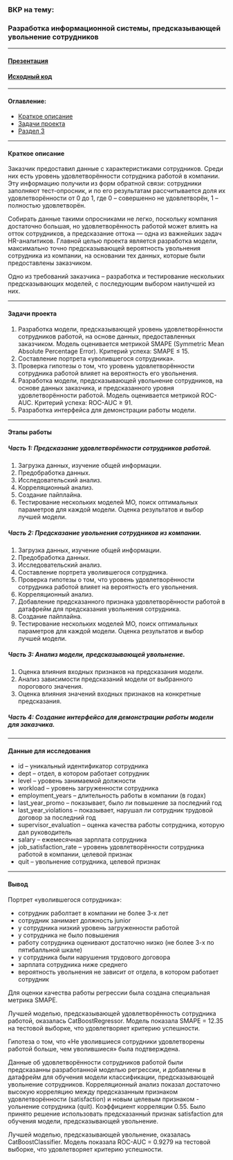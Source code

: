 ### ВКР на тему: 
### Разработка информационной системы, предсказывающей увольнение сотрудников

---

#### [Презентация](https://github.com/nightcarpenter/DismissalEmployees/blob/main/preza_itmo_first_wave_jmlc.pdf)

#### [Исходный код](https://github.com/nightcarpenter/DismissalEmployees/blob/main/project.ipynb)

---

#### Оглавление:
- [Краткое описание](#краткое-описание)
- [Задачи проекта](#задачи-проекта)
- [Раздел 3](#раздел-3)

---

#### Краткое описание

Заказчик предоставил данные с характеристиками сотрудников. Среди них есть уровень удовлетворённости сотрудника работой в компании. Эту информацию получили из форм обратной связи: сотрудники заполняют тест-опросник, и по его результатам рассчитывается доля их удовлетворённости от 0 до 1, где 0 – совершенно не удовлетворён, 1 – полностью удовлетворён.

Собирать данные такими опросниками не легко, поскольку компания достаточно большая, но удовлетворённость работой может влиять на отток сотрудников, а предсказание оттока — одна из важнейших задач HR-аналитиков. Главной целью проекта является разработка модели, максимально точно предсказывающей вероятность увольнения сотрудника из компании, на основании тех данных, которые были предоставлены заказчиком.

Одно из требований заказчика – разработка и тестирование нескольких предсказывающих моделей, с последующим выбором наилучшей из них.

---

#### Задачи проекта

1. Разработка модели, предсказывающей уровень удовлетворённости сотрудников работой, на основе данных, предоставленных заказчиком. Модель оценивается метрикой SMAPE (Symmetric Mean Absolute Percentage Error). Критерий успеха: SMAPE ≤ 15.
2. Составление портрета «уволившегося сотрудника».
3. Проверка гипотезы о том, что уровень удовлетворённости сотрудника работой влияет на вероятность его увольнения.
4. Разработка модели, предсказывающей увольнение сотрудников, на основе данных заказчика, и предсказанного уровня удовлетворённости работой. Модель оценивается метрикой ROC-AUC. Критерий успеха: ROC-AUC ≥ 91.
5. Разработка интерфейса для демонстрации работы модели.

---

#### Этапы работы

##### Часть 1: Предсказание удовлетворённости сотрудников работой.
1. Загрузка данных, изучение общей информации.
2. Предобработка данных.
3. Исследовательский анализ.
4. Корреляционный анализ.
5. Создание пайплайна. 
6. Тестирование нескольких моделей МО, поиск оптимальных параметров 
для каждой модели. Оценка результатов и выбор лучшей модели.

##### Часть 2: Предсказание увольнения сотрудников из компании.
1. Загрузка данных, изучение общей информации.
2. Предобработка данных.
3. Исследовательский анализ.
4. Составление портрета уволившегося сотрудника.
5. Проверка гипотезы о том, что уровень удовлетворённости сотрудника 
работой влияет на вероятность его увольнения.
6. Корреляционный анализ.
7. Добавление предсказанного признака удовлетворённости работой в 
датафрейм для предсказания увольнения сотрудника.
8. Создание пайплайна. 
9. Тестирование нескольких моделей МО, поиск оптимальных параметров 
для каждой модели. Оценка результатов и выбор лучшей модели.

##### Часть 3: Анализ модели, предсказывающей увольнение.
1. Оценка влияния входных признаков на предсказания модели.
2. Анализ зависимости предсказаний модели от выбранного порогового 
значения.
3. Оценка влияния значений входных признаков на конкретные 
предсказания.

##### Часть 4: Создание интерфейса для демонстрации работы модели для заказчика.

---

#### Данные для исследования
- id – уникальный идентификатор сотрудника
- dept – отдел, в котором работает сотрудник
- level – уровень занимаемой должности
- workload – уровень загруженности сотрудника
- employment_years – длительность работы в компании (в годах)
- last_year_promo – показывает, было ли повышение за последний год
- last_year_violations – показывает, нарушал ли сотрудник трудовой 
договор за последний год
- supervisor_evaluation – оценка качества работы сотрудника, которую дал 
руководитель
- salary – ежемесячная зарплата сотрудника
- job_satisfaction_rate – уровень удовлетворённости сотрудника работой в 
компании, целевой признак
- quit – увольнение сотрудника, целевой признак

---

#### Вывод

Портрет «уволившегося сотрудника»:

- сотрудник раболтает в компании не более 3-х лет
- сотрудник занимает должность junior
- у сотрудника низкий уровень загруженности работой
- у сотрудника не было повышения
- работу сотрудника оценивают достаточно низко (не более 3-х по пятибалльной шкале)
- у сотрудника были нарушения трудового договора
- зарплата сотрудника ниже среднего
- вероятность увольнения не зависит от отдела, в котором работает сотрудник

Для оценки качества работы регрессии была создана специальная метрика SMAPE.

Лучшей моделью, предсказывающей удовлетворённость сотрудника работой, оказалась CatBoostRegressor. Модель показала SMAPE = 12.35 на тестовой выборке, что удовлетворяет критерию успешности.

Гипотеза о том, что «Не уволившиеся сотрудники удовлетворены работой больше, чем уволившиеся» была подтверждена.

Данные об удовлетворённости сотрудников работой были предсказанны разработанной моделью регрессии, и добавлены в датафрейм для обучения модели классификации, предсказывающей увольнение сотрудников. Корреляционный анализ показал достаточно высокую корреляцию между предсказанным признаком удовлетворённости (satisfaction) и новым целевым признаком - уольнение сотрудника (quit). Коэффициент корреляции 0.55. Было принято решение использовать предсказанный признак satisfaction для обучения модели, предсказывающей увольнение.

Лучшей моделью, предсказывающей увольнение, оказалась CatBoostClassifier. Модель показала ROC-AUC = 0.9279 на тестовой выборке, что удовлетворяет критерию успешности.
